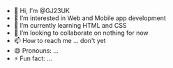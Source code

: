 - 👋 Hi, I’m @GJ23UK
- 👀 I’m interested in Web and Mobile app development
- 🌱 I’m currently learning HTML and CSS
- 💞️ I’m looking to collaborate on nothing for now
- 📫 How to reach me ... don't yet
- 😄 Pronouns: ...
- ⚡ Fun fact: ...

<!---
GJ23UK/GJ23UK is a ✨ special ✨ repository because its `README.md` (this file) appears on your GitHub profile.
You can click the Preview link to take a look at your changes.
--->
